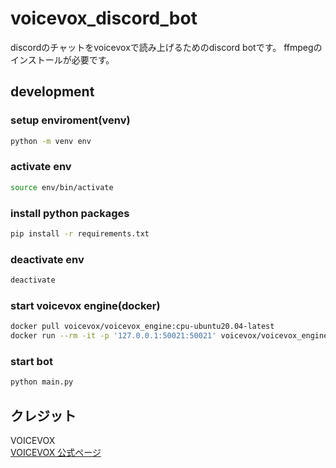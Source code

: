 # voicevox_discord_bot
discordのチャットをvoicevoxで読み上げるためのdiscord botです。
ffmpegのインストールが必要です。
## development
### setup enviroment(venv)
```bash
python -m venv env
```
### activate env
```bash
source env/bin/activate
```
### install python packages
```bash
pip install -r requirements.txt
```
### deactivate env
```bash
deactivate
```
### start voicevox engine(docker)
```bash
docker pull voicevox/voicevox_engine:cpu-ubuntu20.04-latest
docker run --rm -it -p '127.0.0.1:50021:50021' voicevox/voicevox_engine:cpu-ubuntu20.04-latest
```
### start bot
```bash
python main.py
```
## クレジット
VOICEVOX  
[VOICEVOX 公式ページ](https://voicevox.hiroshiba.jp/)